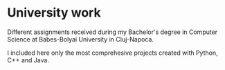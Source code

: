 # University work
Different assignments received during my Bachelor's degree in Computer Science at Babes-Bolyai University in Cluj-Napoca.

I included here only the most comprehesive projects created with Python, C++ and Java.
